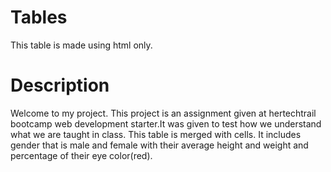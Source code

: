 # Tables
This table is made using html only.
# Description
Welcome to my project. This project is an assignment given at hertechtrail bootcamp web development starter.It was given to test how we understand what we are taught in class.
This table is merged with cells. It includes gender that is male and female with their average height and weight and percentage of their eye color(red).
